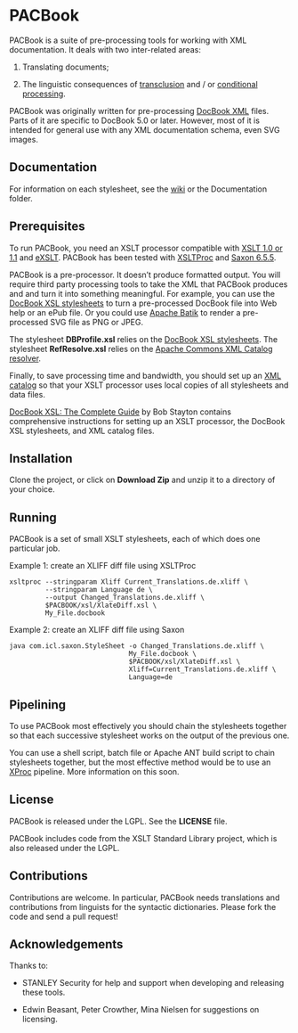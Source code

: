 # PACBook

PACBook is a suite of pre-processing tools for working with XML documentation. It deals
with two inter-related areas:

1. Translating documents;

2. The linguistic consequences of
[transclusion](https://en.wikipedia.org/wiki/Transclusion) and / or [conditional
processing](https://en.wikipedia.org/wiki/Conditional_%28computer_programming%29).

PACBook was originally written for pre-processing [DocBook XML](http://docbook.org/)
files. Parts of it are specific to DocBook 5.0 or later. However, most of it is intended
for general use with any XML documentation schema, even SVG images.

## Documentation

For information on each stylesheet, see the
[wiki](wiki) or the Documentation folder.

## Prerequisites

To run PACBook, you need an XSLT processor compatible with [XSLT 1.0 or
1.1](http://www.w3.org/TR/xslt) and [eXSLT](http://exslt.org/). PACBook has been tested
with [XSLTProc](http://xmlsoft.org/libxslt/) and [Saxon
6.5.5](http://saxon.sourceforge.net/saxon6.5.5/).

PACBook is a pre-processor. It doesn’t produce formatted output. You will require third
party processing tools to take the XML that PACBook produces and and turn it into
something meaningful. For example, you can use the [DocBook XSL
stylesheets](http://docbook.sourceforge.net/) to turn a pre-processed DocBook file into
Web help or an ePub file. Or you could use [Apache
Batik](https://xmlgraphics.apache.org/batik/) to render a pre-processed SVG file as PNG
or JPEG.

The stylesheet **DBProfile.xsl** relies on the [DocBook XSL
stylesheets](http://docbook.sourceforge.net/). The stylesheet **RefResolve.xsl** relies
on the [Apache Commons XML Catalog
resolver](https://projects.apache.org/projects/xml_commons_resolver.html).

Finally, to save processing time and bandwidth, you should set up an [XML
catalog](https://www.oasis-open.org/committees/download.php/14809/xml-catalogs.html) so
that your XSLT processor uses local copies of all stylesheets and data files.

[DocBook XSL: The Complete Guide](http://www.sagehill.net/docbookxsl/) by Bob Stayton
contains comprehensive instructions for setting up an XSLT processor, the DocBook XSL
stylesheets, and XML catalog files.

## Installation

Clone the project, or click on **Download Zip** and unzip it to a directory of your
choice.

## Running

PACBook is a set of small XSLT stylesheets, each of which does one particular job.

Example 1: create an XLIFF diff file using XSLTProc

	xsltproc --stringparam Xliff Current_Translations.de.xliff \
	         --stringparam Language de \
	         --output Changed_Translations.de.xliff \
	         $PACBOOK/xsl/XlateDiff.xsl \
	         My_File.docbook

Example 2: create an XLIFF diff file using Saxon

	java com.icl.saxon.StyleSheet -o Changed_Translations.de.xliff \
	                              My_File.docbook \
	                              $PACBOOK/xsl/XlateDiff.xsl \
	                              Xliff=Current_Translations.de.xliff \
	                              Language=de

## Pipelining

To use PACBook most effectively you should chain the stylesheets together so that each
successive stylesheet works on the output of the previous one.

You can use a shell script, batch file or Apache ANT build script to chain stylesheets
together, but the most effective method would be to use an [XProc](http://xproc.org/)
pipeline. More information on this soon.

## License

PACBook is released under the LGPL. See the **LICENSE** file.

PACBook includes code from the XSLT Standard Library project, which is also released
under the LGPL.

## Contributions

Contributions are welcome. In particular, PACBook needs translations and contributions
from linguists for the syntactic dictionaries. Please fork the code and send a pull
request!

## Acknowledgements

Thanks to:

* STANLEY Security for help and support when developing and releasing these tools.

* Edwin Beasant, Peter Crowther, Mina Nielsen for suggestions on licensing.
